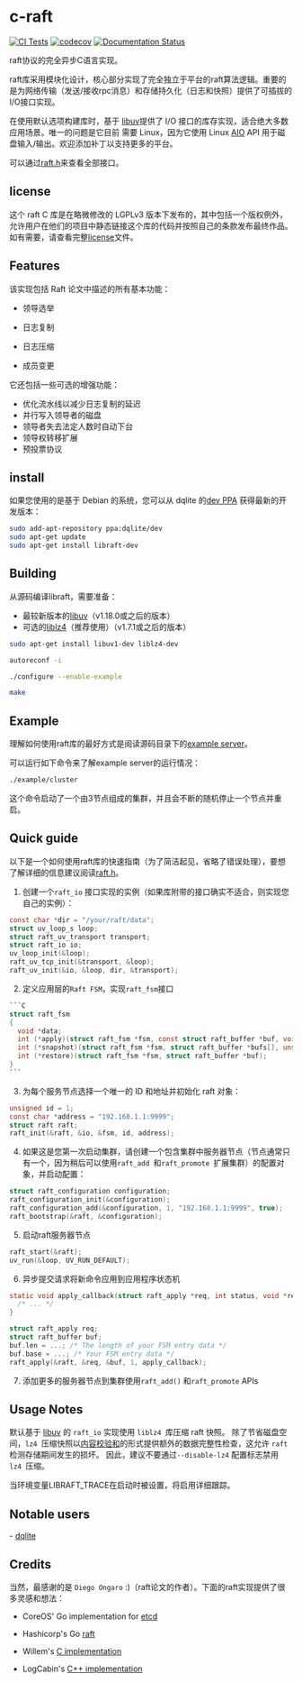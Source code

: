 # c-raft

[![CI Tests](https://github.com/canonical/raft/actions/workflows/build-and-test.yml/badge.svg)](https://github.com/canonical/raft/actions/workflows/build-and-test.yml) [![codecov](https://codecov.io/gh/canonical/raft/branch/master/graph/badge.svg)](https://codecov.io/gh/canonical/raft) [![Documentation Status](https://readthedocs.org/projects/raft/badge/?version=latest)](https://raft.readthedocs.io/en/latest/?badge=latest)

raft协议的完全异步C语言实现。

raft库采用模块化设计，核心部分实现了完全独立于平台的raft算法逻辑。重要的是为网络传输（发送/接收rpc消息）和存储持久化（日志和快照）提供了可插拔的I/O接口实现。

在使用默认选项构建库时，基于 [libuv](http://libuv.org)提供了 I/O 接口的库存实现，适合绝大多数应用场景。唯一的问题是它目前
需要 Linux，因为它使用 Linux [AIO](http://man7.org/linux/man-pages/man2/io_submit.2.html) API 用于磁盘输入/输出。欢迎添加补丁以支持更多的平台。

可以通过[raft.h](https://github.com/canonical/raft/blob/master/include/raft.h)来查看全部接口。

## license

这个 raft C 库是在略微修改的 LGPLv3 版本下发布的，其中包括一个版权例外，允许用户在他们的项目中静态链接这个库的代码并按照自己的条款发布最终作品。如有需要，请查看完整[license](https://github.com/canonical/raft/blob/LICENSE)文件。

## Features

该实现包括 Raft 论文中描述的所有基本功能：

- 领导选举

- 日志复制

- 日志压缩

- 成员变更

它还包括一些可选的增强功能：

- 优化流水线以减少日志复制的延迟
- 并行写入领导者的磁盘
- 领导者失去法定人数时自动下台
- 领导权转移扩展
- 预投票协议

## install

如果您使用的是基于 Debian 的系统，您可以从 dqlite 的[dev PPA](https://launchpad.net/~dqlite/+archive/ubuntu/dev) 获得最新的开发版本：

```bash
sudo add-apt-repository ppa:dqlite/dev
sudo apt-get update
sudo apt-get install libraft-dev
```

## Building

从源码编译libraft，需要准备：

- 最较新版本的[libuv](https://libuv.org/)（v1.18.0或之后的版本）
- 可选的[liblz4](https://lz4.github.io/lz4/)（推荐使用）（v1.7.1或之后的版本）

```bash
sudo apt-get install libuv1-dev liblz4-dev

autoreconf -i

./configure --enable-example

make
```

## Example

理解如何使用raft库的最好方式是阅读源码目录下的[example server](https://github.com/canonical/raft/blob/master/example/server.c)。

可以运行如下命令来了解example server的运行情况：

```bash
./example/cluster
```

这个命令启动了一个由3节点组成的集群，并且会不断的随机停止一个节点并重启。

## Quick guide

以下是一个如何使用raft库的快速指南（为了简洁起见，省略了错误处理），要想了解详细的信息建议阅读[raft.h](https://github.com/canonical/raft/blob/master/include/raft.h)。

1. 创建一个`raft_io` 接口实现的实例（如果库附带的接口确实不适合，则实现您自己的实例）：

```c
const char *dir = "/your/raft/data";
struct uv_loop_s loop;
struct raft_uv_transport transport;
struct raft_io io;
uv_loop_init(&loop);
raft_uv_tcp_init(&transport, &loop);
raft_uv_init(&io, &loop, dir, &transport);
```

2. 定义应用层的`Raft FSM`，实现`raft_fsm`接口

````c
```C
struct raft_fsm
{
  void *data;
  int (*apply)(struct raft_fsm *fsm, const struct raft_buffer *buf, void **result);
  int (*snapshot)(struct raft_fsm *fsm, struct raft_buffer *bufs[], unsigned *n_bufs);
  int (*restore)(struct raft_fsm *fsm, struct raft_buffer *buf);
}
```
````

3. 为每个服务节点选择一个唯一的 ID 和地址并初始化 raft 对象：

```C
unsigned id = 1;
const char *address = "192.168.1.1:9999";
struct raft raft;
raft_init(&raft, &io, &fsm, id, address);
```

4. 如果这是您第一次启动集群，请创建一个包含集群中服务器节点（节点通常只有一个，因为稍后可以使用`raft_add `和`raft_promote `扩展集群）的配置对象，并启动配置：

```c
struct raft_configuration configuration;
raft_configuration_init(&configuration);
raft_configuration_add(&configuration, 1, "192.168.1.1:9999", true);
raft_bootstrap(&raft, &configuration);
```

5. 启动raft服务器节点

```c
raft_start(&raft);
uv_run(&loop, UV_RUN_DEFAULT);
```

6. 异步提交请求将新命令应用到应用程序状态机

```c
static void apply_callback(struct raft_apply *req, int status, void *result) {
  /* ... */
}

struct raft_apply req;
struct raft_buffer buf;
buf.len = ...; /* The length of your FSM entry data */
buf.base = ...; /* Your FSM entry data */
raft_apply(&raft, &req, &buf, 1, apply_callback);
```

7. 添加更多的服务器节点到集群使用```raft_add()``` 和```raft_promote``` APIs

## Usage Notes

默认基于 [libuv](http://libuv.org) 的 `raft_io` 实现使用 `liblz4 `库压缩 raft 快照。 除了节省磁盘空间，`lz4 `压缩快照以[内容校验和](https://github.com/lz4/lz4/blob/dev/doc/lz4_Frame_format.md)的形式提供额外的数据完整性检查，这允许 `raft`检测存储期间发生的损坏。 因此，建议不要通过`--disable-lz4` 配置标志禁用 `lz4 `压缩。

当环境变量LIBRAFT_TRACE在启动时被设置，将启用详细跟踪。

## Notable users

\- [dqlite](https://github.com/canonical/dqlite)

## Credits

当然，最感谢的是 `Diego Ongaro` :)（raft论文的作者）。下面的raft实现提供了很多灵感和想法：

- CoreOS' Go implementation for [etcd](https://github.com/etcd-io/etcd/tree/master/raft)

- Hashicorp's Go [raft](https://github.com/hashicorp/raft)

- Willem's [C implementation](https://github.com/willemt/raft)

- LogCabin's [C++ implementation](https://github.com/logcabin/logcabin)